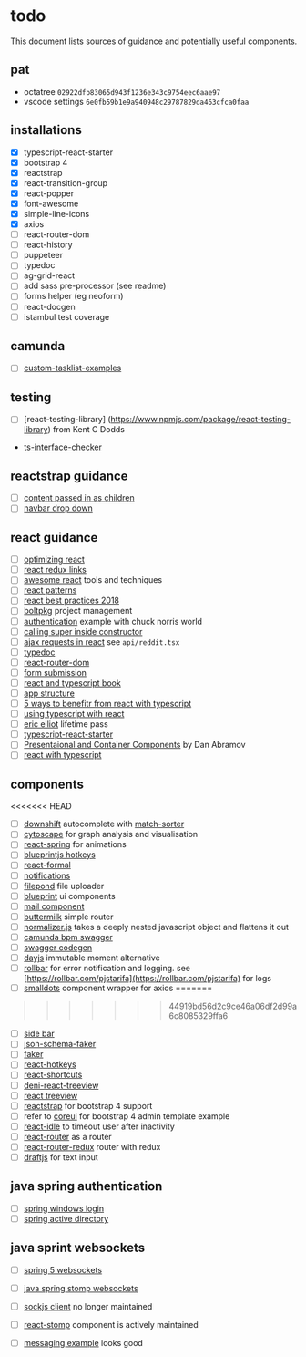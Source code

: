 # todo

This document lists sources of guidance and potentially useful components.

## pat

- octatree `02922dfb83065d943f1236e343c9754eec6aae97`
- vscode settings `6e0fb59b1e9a940948c29787829da463cfca0faa`

## installations

- [X] typescript-react-starter
- [X] bootstrap 4
- [X] reactstrap
- [X] react-transition-group
- [X] react-popper
- [X] font-awesome
- [X] simple-line-icons
- [X] axios
- [ ] react-router-dom
- [ ] react-history
- [ ] puppeteer
- [ ] typedoc
- [ ] ag-grid-react
- [ ] add sass pre-processor (see readme)
- [ ] forms helper (eg neoform)
- [ ] react-docgen
- [ ] istambul test coverage

## camunda

- [ ] [custom-tasklist-examples](https://blog.camunda.com/post/2018/02/custom-tasklist-examples/)

## testing

- [ ] [react-testing-library] (https://www.npmjs.com/package/react-testing-library) from Kent C Dodds
- [ts-interface-checker](https://github.com/gristlabs/ts-interface-checker)

## reactstrap guidance

- [ ] [content passed in as children](https://github.com/reactstrap/reactstrap#about-the-project)
- [ ] [navbar drop down](https://codepen.io/eddywashere/pen/KgjQay)

## react guidance

- [ ] [optimizing react](https://evilmartians.com/chronicles/optimizing-react-virtual-dom-explained)
- [ ] [react redux links](https://github.com/markerikson/react-redux-links/blob/master/react-architecture.md)
- [ ] [awesome react](https://github.com/enaqx/awesome-react) tools and techniques
- [ ] [react patterns](https://reactpatterns.com/)
- [ ] [react best practices 2018](https://blog.risingstack.com/8-tips-to-build-better-react-apps-in-2018/)
- [ ] [boltpkg](https://github.com/boltpkg/bolt) project management
- [ ] [authentication](https://auth0.com/blog/reactjs-authentication-tutorial/) example with chuck norris world
- [ ] [calling super inside constructor](http://cheng.logdown.com/posts/2016/03/26/683329)
- [ ] [ajax requests in react](https://daveceddia.com/ajax-requests-in-react/) see `api/reddit.tsx`
- [ ] [typedoc](https://github.com/TypeStrong/typedoc)
- [ ] [react-router-dom](https://reacttraining.com/react-router/)
- [ ] [form submission](https://stackblitz.com/edit/react-qcswey)
- [ ] [react and typescript book](https://charleslbryant.gitbooks.io/hello-react-and-typescript/content/Samples/ComponentPropsAndState.html)
- [ ] [app structure](https://hackernoon.com/the-100-correct-way-to-structure-a-react-app-or-why-theres-no-such-thing-3ede534ef1ed)
- [ ] [5 ways to benefitr from react with typescript](https://brightinventions.pl/blog/5-ways-to-benefit-from-typescript-in-react/)
- [ ] [using typescript with react](https://blog.logrocket.com/how-why-a-guide-to-using-typescript-with-react-fffb76c61614)
- [ ] [eric elliot](https://ericelliottjs.com/product/lifetime-access-pass/) lifetime pass
- [ ] [typescript-react-starter](https://github.com/Microsoft/TypeScript-React-Starter)
- [ ] [Presentaional and Container Components](https://medium.com/@dan_abramov/smart-and-dumb-components-7ca2f9a7c7d0) by Dan Abramov
- [ ] [react with typescript](https://blog.logrocket.com/how-why-a-guide-to-using-typescript-with-react-fffb76c61614)

## components

<<<<<<< HEAD
- [ ] [downshift](https://blog.kentcdodds.com/introducing-downshift-for-react-b1de3fca0817) autocomplete with [match-sorter](https://github.com/kentcdodds/match-sorter)
- [ ] [cytoscape](http://js.cytoscape.org) for graph analysis and visualisation
- [ ] [react-spring](https://blog.usejournal.com/why-react-needed-yet-another-animation-library-introducing-react-spring-8212e424c5ce) for animations
- [ ] [blueprintjs hotkeys](http://blueprintjs.com/docs/v2/#core/components/hotkeys)
- [ ] [react-formal](https://louisbarranqueiro.github.io/reapop/)
- [ ] [notifications](https://louisbarranqueiro.github.io/reapop/)
- [ ] [filepond](https://pqina.nl/filepond/) file uploader
- [ ] [blueprint](http://blueprintjs.com/) ui components
- [ ] [mail component](https://mjml.io/documentation/#components)
- [ ] [buttermilk](https://buttermilk.js.org) simple router
- [ ] [normalizer.js](https://medium.com/farmdrop/using-normalizr-js-in-a-redux-store-96ab33991369)  takes a deeply nested javascript object and flattens it out
- [ ] [camunda bpm swagger](https://github.com/camunda/camunda-bpm-swagger)
- [ ] [swagger codegen](https://swagger.io/swagger-codegen/)
- [ ] [dayjs](https://github.com/xx45/dayjs) immutable moment alternative
- [ ] [rollbar](https://www.npmjs.com/package/rollbar) for error notification and logging. see [https://rollbar.com/pjstarifa](https://rollbar.com/pjstarifa) for logs
- [ ] [smalldots](https://github.com/smalldots/smalldots/wiki/Customizing-Fetch) component wrapper for axios
=======
>>>>>>> 44919bd56d2c9ce46a06df2d99a6c8085329ffa6
- [ ] [side bar](https://github.com/balloob/react-sidebar/blob/master/src/sidebar.js)
- [ ] [json-schema-faker](https://github.com/json-schema-faker/json-schema-faker)
- [ ] [faker](https://github.com/marak/Faker.js/)
- [ ] [react-hotkeys](https://github.com/greena13/react-hotkeys)
- [ ] [react-shortcuts](https://github.com/avocode/react-shortcuts)
- [ ] [deni-react-treeview](https://denimar.github.io/deni-react-treeview/examples/#/onselectItem)
- [ ] [react treeview](https://github.com/alexcurtis/react-treebeard)
- [ ] [reactstrap](https://github.com/reactstrap/reactstrap#adding-bootstrap) for bootstrap 4 support
- [ ] refer to [coreui](https://github.com/coreui/coreui-free-bootstrap-admin-template) for bootstrap 4 admin template example
- [ ] [react-idle](https://github.com/ReactTraining/react-idle) to timeout user after inactivity
- [ ] [react-router](https://github.com/ReactTraining/react-router) as a router
- [ ] [react-router-redux](https://github.com/reactjs/react-router-redux) router with redux
- [ ] [draftjs](https://draftjs.org/docs/overview.html#content) for text input

## java spring authentication

- [ ] [spring windows login](https://docs.spring.io/spring-security-kerberos/docs/current/reference/html/samples-sec-server-win-auth.html )
- [ ] [spring active directory](https://www.ziaconsulting.com/developer-help/spring-security-active-directory/ )

## java sprint websockets

- [ ] [spring 5 websockets](http://www.baeldung.com/websockets-spring)
- [ ] [java spring stomp websockets](https://spring.io/guides/gs/messaging-stomp-websocket/)
- [ ] [sockjs client](https://github.com/sockjs/sockjs-client) no longer maintained
- [ ] [react-stomp](https://www.npmjs.com/package/react-stomp) component is actively maintained
- [ ] [messaging example](https://react-websocket.herokuapp.com/index) looks good



